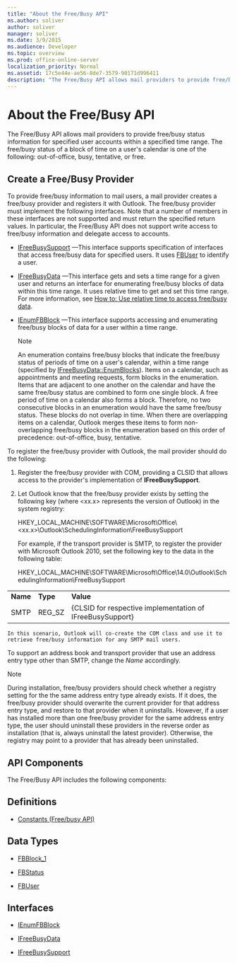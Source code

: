 ```yaml
---
title: "About the Free/Busy API"
ms.author: soliver
author: soliver
manager: soliver
ms.date: 3/9/2015
ms.audience: Developer
ms.topic: overview
ms.prod: office-online-server
localization_priority: Normal
ms.assetid: 17c5e44e-ae56-8de7-3579-90171d996411
description: "The Free/Busy API allows mail providers to provide free/busy status information for specified user accounts within a specified time range. The free/busy status of a block of time on a user's calendar is one of the following: out-of-office, busy, tentative, or free."
---
```


# About the Free/Busy API

The Free/Busy API allows mail providers to provide free/busy status information for specified user accounts within a specified time range. The free/busy status of a block of time on a user's calendar is one of the following: out-of-office, busy, tentative, or free.
  
## Create a Free/Busy Provider

To provide free/busy information to mail users, a mail provider creates a free/busy provider and registers it with Outlook. The free/busy provider must implement the following interfaces. Note that a number of members in these interfaces are not supported and must return the specified return values. In particular, the Free/Busy API does not support write access to free/busy information and delegate access to accounts.
  
- [IFreeBusySupport](ifreebusysupport.md) —This interface supports specification of interfaces that access free/busy data for specified users. It uses [FBUser](fbuser.md) to identify a user. 
    
- [IFreeBusyData](ifreebusydata.md) —This interface gets and sets a time range for a given user and returns an interface for enumerating free/busy blocks of data within this time range. It uses relative time to get and set this time range. For more information, see [How to: Use relative time to access free/busy data](how-to-use-relative-time-to-access-free-busy-data.md).
    
- [IEnumFBBlock](ienumfbblock.md) —This interface supports accessing and enumerating free/busy blocks of data for a user within a time range. 
    
    > [!NOTE]
    > An enumeration contains free/busy blocks that indicate the free/busy status of periods of time on a user's calendar, within a time range (specified by [IFreeBusyData::EnumBlocks](ifreebusydata-enumblocks.md)). Items on a calendar, such as appointments and meeting requests, form blocks in the enumeration. Items that are adjacent to one another on the calendar and have the same free/busy status are combined to form one single block. A free period of time on a calendar also forms a block. Therefore, no two consecutive blocks in an enumeration would have the same free/busy status. These blocks do not overlap in time. When there are overlapping items on a calendar, Outlook merges these items to form non-overlapping free/busy blocks in the enumeration based on this order of precedence: out-of-office, busy, tentative. 
  
To register the free/busy provider with Outlook, the mail provider should do the following:
  
1. Register the free/busy provider with COM, providing a CLSID that allows access to the provider's implementation of **IFreeBusySupport**. 
    
2. Let Outlook know that the free/busy provider exists by setting the following key (where \<xx.x\> represents the version of Outlook) in the system registry: 
    
    HKEY_LOCAL_MACHINE\SOFTWARE\Microsoft\Office\\<xx.x\>\Outlook\SchedulingInformation\FreeBusySupport
    
    For example, if the transport provider is SMTP, to register the provider with Microsoft Outlook 2010, set the following key to the data in the following table: 
    
    HKEY_LOCAL_MACHINE\SOFTWARE\Microsoft\Office\14.0\Outlook\SchedulingInformation\FreeBusySupport
    
||||
|:-----|:-----|:-----|
|**Name** <br/> |**Type** <br/> |**Value** <br/> |
|SMTP  <br/> |REG_SZ  <br/> |{CLSID for respective implementation of IFreeBusySupport}  <br/> |
   
    In this scenario, Outlook will co-create the COM class and use it to retrieve free/busy information for any SMTP mail users.
    
To support an address book and transport provider that use an address entry type other than SMTP, change the  *Name*  accordingly. 
  
> [!NOTE]
> During installation, free/busy providers should check whether a registry setting for the the same address entry type already exists. If it does, the free/busy provider should overwrite the current provider for that address entry type, and restore to that provider when it uninstalls. However, if a user has installed more than one free/busy provider for the same address entry type, the user should uninstall these providers in the reverse order as installation (that is, always uninstall the latest provider). Otherwise, the registry may point to a provider that has already been uninstalled. 
  
## API Components

The Free/Busy API includes the following components:
  
## Definitions

- [Constants (Free/busy API)](constants-free-busy-api.md)
    
## Data Types

- [FBBlock_1](fbblock_1.md)
    
- [FBStatus](fbstatus.md)
    
- [FBUser](fbuser.md)
    
## Interfaces

- [IEnumFBBlock](ienumfbblock.md)
    
- [IFreeBusyData](ifreebusydata.md)
    
- [IFreeBusySupport](ifreebusysupport.md)
    


